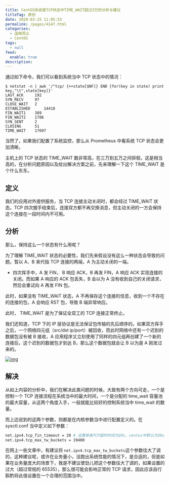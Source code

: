 ```yaml
---
title: CentOS系统里TCP状态中TIME_WAIT超过3万的分析与建议
titleTag: 原创
date: 2020-03-25 11:05:53
permalink: /pages/4147.html
categories: 
  - 运维观止
  - CentOS
tags: 
  - null
feed: 
  enable: true
description: 
---
```


通过如下命令，我们可以看到系统当中 TCP 状态中的情况：



```
$ netstat -n | awk '/^tcp/ {++state[$NF]} END {for(key in state) print key,"\t",state[key]}'
LAST_ACK     192
SYN_RECV     97
CLOSE_WAIT   2
ESTABLISHED      14418
FIN_WAIT1    389
FIN_WAIT2    1706
SYN_SENT     2
CLOSING      51
TIME_WAIT    17697
```



当然了，如果我们配置了系统监控，那么从 Prometheus 中看系统 TCP 状态会更加清晰。



主机上的 TCP 状态的 TIME_WAIT 数非常高，在三万到五万之间徘徊，这是相当高的，在分析问题原因以及给出解决方案之前，先来理解一下这个 TIME_WAIT 是个什么东东。



## 定义



我们的应用对外提供服务，当 TCP 连接主动关闭时，都会经过 TIME_WAIT 状态。TCP 四次握手结束后，连接双方都不再交换消息，但主动关闭的一方会保持这个连接在一段时间内不可用。



## 分析



那么，保持这么一个状态有什么用呢？



为了理解 TIME_WAIT 状态的必要性，我们先来假设没有这么一种状态会导致的问题。暂以 A、B 来代指 TCP 连接的两端，A 为主动关闭的一端。

- 四次挥手中，A 发 FIN， B 响应 ACK，B 再发 FIN，A 响应 ACK 实现连接的关闭。而如果 A 响应的 ACK 包丢失，B 会以为 A 没有收到自己的关闭请求，然后会重试向 A 再发 FIN 包。

此时，如果没有 TIME_WAIT 状态，A 不再保存这个连接的信息，收到一个不存在的连接的包，A 会响应 RST 包，导致 B 端异常响应。

此时， TIME_WAIT 是为了保证全双工的 TCP 连接正常终止。

我们还知道，TCP 下的 IP 层协议是无法保证包传输的先后顺序的。如果双方挥手之后，一个网络四元组（src/dst ip/port）被回收，而此时网络中还有一个迟到的数据包没有被 B 接收，A 应用程序又立刻使用了同样的四元组再创建了一个新的连接后，这个迟到的数据包才到达 B，那么这个数据包就会让 B 以为是 A 刚发过来的。





[![img](http://t.eryajf.net/imgs/2021/09/1650e8e582a00166.jpg)](http://t.eryajf.net/imgs/2021/09/1650e8e582a00166.jpg)





## 解决



从如上内容的分析中，我们在解决此类问题的时候，大致有两个方向可走，一个是控制一个 TCP 连接流程在系统当中的最大时间，一个是分配的 time_wait 容量池的最大容量，从这两个角度入手，一般就能比较好的控制系统当中 time_wait 的数量。



而上边说到的这两个参数，则都是在内核参数当中进行配置定义的。在 sysctl.conf 当中定义如下参数：



```sh
net.ipv4.tcp_fin_timeout = 20 # 设置单条TCP超时时间为20s，centos中默认为30s
net.ipv4.tcp_max_tw_buckets = 19400
```



在网上一些文章中，有建议将 `net.ipv4.tcp_max_tw_buckets`这个参数往大了调的，这种建议呢，或许在业务量小，没跑出系统性能的情况下，是合适的，但是如果在业务量庞大的场景下，我是不建议使劲儿把这个参数往大了调的，如果设置的过大（超过常规的 65535），那么很可能会影响正常的 TCP 请求，因此应该自行斟酌将此值设置在一个合理的范围当中。
